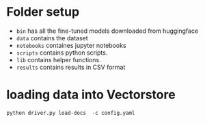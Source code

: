 # Folder setup
- `bin` has all the fine-tuned models downloaded from huggingface
- `data` contains the dataset
- `notebooks` containes jupyter notebooks
- `scripts` contains python scripts.
- `lib` contains helper functions.
- `results` contains results in CSV format


# loading data into Vectorstore

`python driver.py load-docs  -c config.yaml`